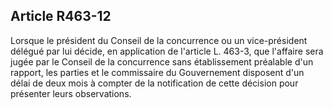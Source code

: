 Article R463-12
----
Lorsque le président du Conseil de la concurrence ou un vice-président délégué
par lui décide, en application de l'article L. 463-3, que l'affaire sera jugée
par le Conseil de la concurrence sans établissement préalable d'un rapport, les
parties et le commissaire du Gouvernement disposent d'un délai de deux mois à
compter de la notification de cette décision pour présenter leurs observations.

